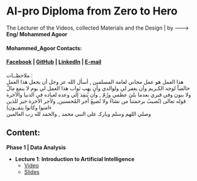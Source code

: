# AI-pro Diploma from Zero to Hero
The Lecturer of the Videos, collected Materials and the Design | by --->  __Eng/ Mohammed Agoor__ <br />
#### Mohammed_Agoor Contacts:
#### [Facebook](https://www.facebook.com/agoormachine/) |  [GitHub](https://www.facebook.com/AGOOR97/) |  [LinkedIn](https://www.facebook.com/mlagoor/) |  [E-mail](mohammedagoor1997@gmail.com)  <br />

ملاحظــات : <br />
هذا العمل هو عمل مجاني لعامة المسلمين , أسأل الله عز وجل أن يجعل هذا العمل خالصاً لوجه الكـريم وأن يغفر لي ولوالدي وأن يهب ثواب هذا العمل لي يوم لا ينفع مالٌ ولا بنون وفي قبري بعدما بليَ عظمي ورُمّ , وأن يُنفِذ إلي وعده لعباده في الدنيا والآخرة قوله تعالى (نُصيبُ برحمتنا من نشاءُ ولا نُضيعُ أجر المُحسنين, ولأجر الآخرة خير للذين ءامنوا وكانوا يتقــون) 
<br />
وصلي اللهم وسلم وباركـ على النبي محمد , والحمد لله رب العالمين <br />

## Content:
__Phase 1 | Data Analysis__
- __Lecture 1__: **Introduction to Artificial Intelligence**
  - [Video](https://www.youtube.com/watch?v=oWpiRKboJMA&list=PLPL82Je6Igwgpe-m6hwBQOl878BTkWWSN)
  - [Slides](https://docs.google.com/presentation/d/1ubWWmCZGZKdkh0_-7xUL2giMTt4X5N9p/edit?usp=sharing&ouid=105945864425439571814&rtpof=true&sd=true)
